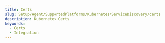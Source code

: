 ```yaml
---
title: Certs
slug: Setup/Agent/SupportedPlatforms/Kubernetes/ServiceDiscovery/certs
description: Kubernetes Certs
keywords:
  - Certs
  - Integration
---
```

